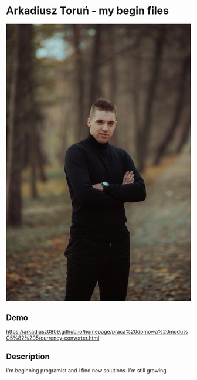 # Arkadiusz Toruń - my begin files

![Arkadiusz](images/IMG-1.jpg)

## Demo 
https://arkadiusz0809.github.io/homepage/praca%20domowa%20modu%C5%82%205/currency-converter.html

## Description
I'm beginning programist and i find new solutions. I'm still growing.
